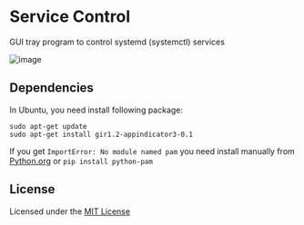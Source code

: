 # Service Control

GUI tray program to control systemd (systemctl) services

![image](https://cloud.githubusercontent.com/assets/1845813/14913730/e9ecf968-0e26-11e6-99e1-842872c73a4c.png)

## Dependencies

In Ubuntu, you need install following package:
```
sudo apt-get update
sudo apt-get install gir1.2-appindicator3-0.1
```

If you get `ImportError: No module named pam` you need install 
manually from [Python.org](https://pypi.python.org/pypi/python-pam) or
`pip install python-pam`

## License

Licensed under the [MIT License](https://opensource.org/licenses/mit-license.php)
